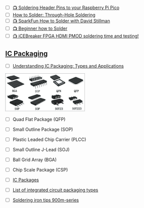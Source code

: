 

- [ ] [:tv: Soldering Header Pins to your Raspberry Pi Pico](https://www.youtube.com/watch?v=R11QanPDccs)
- [ ] [How to Solder: Through-Hole Soldering](https://learn.sparkfun.com/tutorials/how-to-solder-through-hole-soldering/all)
- [ ] [:tv: SparkFun How to Solder with David Stillman](https://www.youtube.com/watch?v=f95i88OSWB4&t=191s)
- [ ] [:tv: Beginner how to Solder](https://www.youtube.com/watch?v=oqV2xU1fee8)
- [ ] [:tv: iCEBreaker FPGA HDMI PMOD soldering time and testing!](https://www.youtube.com/watch?v=2_wzw87l2_Q)

## [IC Packaging](https://en.wikipedia.org/wiki/Integrated_circuit_packaging)

- [ ] [Understanding IC Packaging: Types and Applications](https://www.electronicsforu.com/resources/dip-smd-qfp-bga-ic-packages)

<img src=images/1-1.jpg width=50% height=50% > </img>


- [ ] Quad Flat Package (QFP)
- [ ] Small Outline Package (SOP)
- [ ] Plastic Leaded Chip Carrier (PLCC)
- [ ] Small Outline J-Lead (SOJ)
- [ ] Ball Grid Array (BGA)
- [ ] Chip Scale Package (CSP)

- [ ] [IC Packages](https://www.nxp.com/products/nxp-product-information/packages:IC-PACKAGES)
- [ ] [List of integrated circuit packaging types](https://en.wikipedia.org/wiki/List_of_integrated_circuit_packaging_types)
- [ ] [Soldering iron tips 900m-series](https://hakkousa.com/products/soldering-iron-tips/900-series/900m-series.html)
